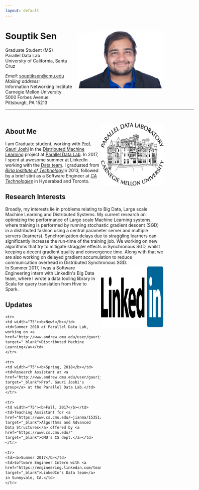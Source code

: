 ```yaml
---
layout: default
---
```




# Souptik Sen  <a href="/images/linkedin-profile.png" target="_blank"><img src="images/linkedin-profile.png" alt="Souptik Sen" style="width:275px;" align="right"></a>
Graduate Student (MS) <br>
Parallel Data Lab <br>
University of California, Santa Cruz <br>

<em>Email: </em><a href="mailto:souptiksen@cmu.edu">souptiksen@cmu.edu</a> <br>
<em>Mailing address:<br> </em>Information Networking Institute<br> Carnegie Mellon University<br> 5000 Forbes Avenue<br>Pittsburgh, PA 15213 <br>
<!-- <p><a href="http://doodle.com/dhawaljoh" target="_blank">Meet me!</a> | <a href="http://flask.io/yoUm1" target="_blank">Assign me a task!</a> (please let me know you've added something!)</p> -->
<hr width="600px">

<hr style="height:10pt; visibility:hidden;" />


<a href="http://www.pdl.cmu.edu/PEOPLE/souptik.shtml" target="_blank"><img src="images/pdl-mascot.jpg" alt="CMU" height="200" width="200" align="right"></a>

## About Me

<!-- <a href="http://www.cmu.edu/" target="_blank"><img src="images/cmu-logo.png" alt="CMU" style="width:275px;" align="right"></a> -->



<p align="left" style="max-width:600px">
I am Graduate student, working with <a href="http://www.andrew.cmu.edu/user/gaurij/" target="_blank">Prof. Gauri Joshi</a> in the <a href="http://www.andrew.cmu.edu/user/gaurij/Research.html" target="_blank">Distributed Machine Learning</a> project at <a href="http://www.pdl.cmu.edu/" target="_blank">Parallel Data Lab</a>. In 2017, I spent at awesome summer at LinkedIn working with the <a href="https://engineering.linkedin.com/teams/data" target="_blank">Data team</a>. I graduated from <em><a class="tosu" href="https://bitmesra.ac.in/" target="_blank">Birla Institute of Technology</a></em>in 2013, followed by a brief stint as a Software Engineer at <em><a class="tosu" href="https://www.ca.com/us.html" target="_blank">CA Technologies</a></em> in Hyderabad and Toronto.</p>




## Research Interests
<p align="left" style="max-width:600px">
Broadly, my interests lie in problems relating to Big Data, Large scale Machine Learning and Distributed Systems. My current research on optimizing the performance of Large scale Machine Learning systems, where training is performed by running stochastic gradient descent (SGD) in a distributed fashion using a central parameter server and multiple servers (learners). Synchronization delays due to straggling learners can significantly increase the run-time of the training job. We working on new algorithms that try to mitigate straggler effects in Synchronous SGD, whilst keeping a decent gradient quality and convergence time. Along with that we are also working on delayed gradient accumulation to reduce communication overhead in Distributed Synchronous SGD. <br>
<a href="https://engineering.linkedin.com/teams/data" target="_blank"><img src="images/linkedin.png" alt="CMU" height="200" width="200" align="right"></a>
In Summer 2017, I was a Software Engineering intern with LinkedIn's Big Data team, where I wrote a data tooling library in Scala for query translation from Hive to Spark. 
</p>

## Updates

<table style="white-space: nowrap;">

    <tr>
    <td width="75"><b>New!</b></td>
    <td>Summer 2018 at Parallel Data Lab, working on <a href="http://www.andrew.cmu.edu/user/gaurij/Research.html" target="_blank">Distributed Machine Learning</a></td>
    </tr>

    <tr>
    <td width="75"><b>Spring, 2018</b></td>
    <td>Research Assistant at <a href="http://www.andrew.cmu.edu/user/gaurij/Group.html" target="_blank">Prof. Gauri Joshi's group</a> at the Parallel Data Lab.</td>
    </tr>

    <tr>
    <td width="75"><b>Fall, 2017</b></td>
    <td>Teaching Assistant for <a href="https://www.cs.cmu.edu/~jianma/15351/index.html" target="_blank">Algorthms and Advanced Data Structures</a> offered by <a href="https://www.cs.cmu.edu/" target="_blank">CMU's CS dept.</a></td>
    </tr>

    <tr>
    <td><b>Summer 2017</b></td>
    <td>Software Engineer Intern with <a href="https://engineering.linkedin.com/teams/data" target="_blank">LinkedIn's Data team</a> in Sunnyvale, CA.</td>
    </tr>
</table>